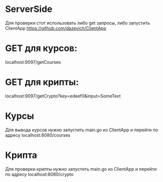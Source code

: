 # ServerSide

Для проверки стот использовать либо get запросы, либо запустить ClientApp https://github.com/dazevich/ClientApp

# GET для курсов: 
localhost:9097/getCourses

# GET для крипты: 
localhost:9097/getCrypto?key=edeef0&input=SomeText

# Курсы
Для вывода курсов нужно запустить main.go из ClientApp и перейти по адресу localhost:8080/courses

# Крипта
Для проверки крипты нужно запустить main.go из ClientApp и перейти по адресу localhost:8080/crypto
